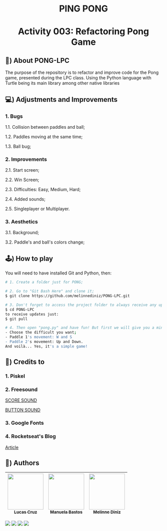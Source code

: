 <h1 align="center">  PING PONG</h1>

<h1 align= "center"> Activity 003: Refactoring Pong Game </h1>


## 🏓) About PONG-LPC

The purpose of the repository is to refactor and improve code for the
Pong game, presented during the LPC class. Using the Python
language with Turtle being its main library among other native
libraries

## 💻) Adjustments and Improvements
### 1. Bugs

1.1. Collision between paddles and ball;

1.2. Paddles moving at the same time;

1.3. Ball bug;

### 2. Improvements
2.1. Start screen;

2.2. Win Screen;

2.3. Difficulties: Easy, Medium, Hard;

2.4. Added sounds;

2.5. Singleplayer or Multiplayer.

### 3. Aesthetics
3.1. Background;

3.2. Paddle's and ball's colors change;

## 🕹️) How to play
You will need to have installed Git and Python, then:
``` bash
# 1. Create a folder just for PONG;

# 2. Go to "Git Bash Here" and clone it;
$ git clone https://github.com/melinnediniz/PONG-LPC.git

# 3. Don't forget to access the project folder to always receive any updates;
$ cd PONG-LPC
to receive updates just:
$ git pull

# 4. Then open "pong.py" and have fun! But first we will give you a mini tutorial:
- Choose the difficult you want;
- Paddle 1's movement: W and S
- Paddle 2's movement: Up and Down.
And voilà... Yes, it's a simple game!


```

## 📍) Credits to
### 1. Piskel

### 2. Freesound

[SCORE SOUND](https://freesound.org/people/soundnimja/sounds/173321/)

[BUTTON SOUND](https://freesound.org/people/InspectorJ/sounds/413749/)

### 3. Google Fonts

### 4. Rocketseat's Blog

[Article](https://blog.rocketseat.com.br/como-fazer-um-bom-readme/)

## 📌) Authors
| [<img src="https://avatars.githubusercontent.com/u/69447962?v=4" width=115><br><sub>Lucas Cruz</sub>](https://github.com/olucascruz) |  [<img src="https://avatars.githubusercontent.com/u/93674466?v=4" width=115><br><sub>Manuela Bastos</sub>](https://github.com/manupbastos) |  [<img src="https://avatars.githubusercontent.com/u/61233511?v=4" width=115><br><sub>Melinne Diniz</sub>](https://github.com/melinnediniz) |
| :---: | :---: | :---: |

<img src="https://img.shields.io/github/forks/melinnediniz/PONG-LPC?label=Forks&message=&color=ff69b4&style=for-the-badge&logo=ghost"/> <img src="https://img.shields.io/github/stars/melinnediniz/PONG-LPC?label=Stars&message=&color=yellowgreen&style=for-the-badge&logo=ghost"/>
<img src="https://img.shields.io/github/license/melinnediniz/PONG-LPC?label=license&message=&color=informational&style=for-the-badge&logo=ghost"/>
<img src= "https://img.shields.io/badge/Python-14354C?style=for-the-badge&logo=python&logoColor=white"/>

